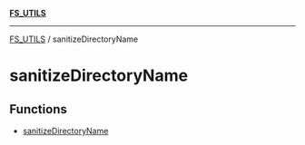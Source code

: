 [**FS_UTILS**](../README.md)

***

[FS_UTILS](../README.md) / sanitizeDirectoryName

# sanitizeDirectoryName

## Functions

- [sanitizeDirectoryName](functions/sanitizeDirectoryName.md)
